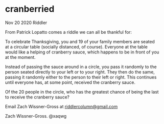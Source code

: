 # cranberried
Nov 20 2020 Riddler

From Patrick Lopatto comes a riddle we can all be thankful for:

To celebrate Thanksgiving, you and 19 of your family members are seated at a circular table (socially distanced, of course). Everyone at the table would like a helping of cranberry sauce, which happens to be in front of you at the moment.

Instead of passing the sauce around in a circle, you pass it randomly to the person seated directly to your left or to your right. They then do the same, passing it randomly either to the person to their left or right. This continues until everyone has, at some point, received the cranberry sauce.

Of the 20 people in the circle, who has the greatest chance of being the last to receive the cranberry sauce?


Email Zach Wissner-Gross at riddlercolumn@gmail.com

Zach Wissner-Gross.  @xaqwg

